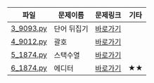 | 파일 | 문제이름 | 문제링크 | 기타 |
| ---- | ------- | -------- | ---- |
| [3_9093.py](./3_9093.py) | 단어 뒤집기 | [바로가기](https://www.acmicpc.net/problem/9093) | |
| [4_9012.py](./4_9012.py) | 괄호 | [바로가기](https://www.acmicpc.net/problem/9012) | |
| [5_1874.py](./5_1874.py) | 스택수열 | [바로가기](https://www.acmicpc.net/problem/1874) | |
| [6_1874.py](./5_1406.py) | 에디터 | [바로가기](https://www.acmicpc.net/problem/1406) | ★★ |